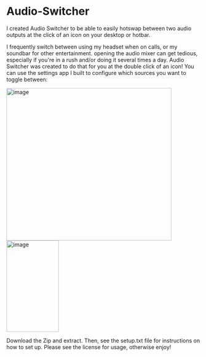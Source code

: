 # Audio-Switcher
I created Audio Switcher to be able to easily hotswap between two audio outputs at the click of an icon on your desktop or hotbar.

I frequently switch between using my headset when on calls, or my soundbar for other entertainment. opening the audio mixer can get tedious, especially if you're in a rush and/or doing it several times a day. 
Audio Switcher was created to do that for you at the double click of an icon! You can use the settings app I built to configure which sources you want to toggle between:

<img width="429" height="397" alt="image" src="https://github.com/user-attachments/assets/0f9c280b-4c2f-4563-b250-a449734089e8" />
<img width="136" height="238" alt="image" src="https://github.com/user-attachments/assets/b378fce3-94f5-40f9-8bf6-85714e30f2b9" />

Download the Zip and extract. Then, see the setup.txt file for instructions on how to set up.
Please see the license for usage, otherwise enjoy!

